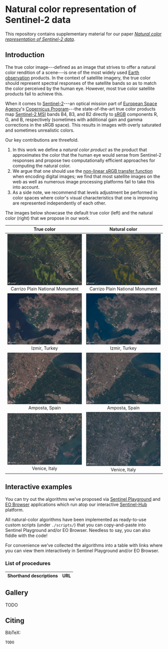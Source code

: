 # Natural color representation of Sentinel-2 data

This repository contains supplementary material for our paper [_Natural color representation of Sentinel-2 data_](http://arxiv.org/...).

## Introduction

The true color image---defined as an image that strives to offer a natural color rendition of a scene---is one of the most widely used [Earth observation](https://en.wikipedia.org/wiki/Earth_observation) products. In the context of satellite imagery, the true color should represent spectral responses of the satellite bands so as to match the color perceived by the human eye. However, most true color satellite products fail to achieve this.

When it comes to [Sentinel-2](https://sentinel.esa.int/web/sentinel/missions/sentinel-2)---an optical mission part of [European Space Agency](http://www.esa.int/ESA)'s [Copernicus Program](http://www.esa.int/Our_Activities/Observing_the_Earth/Copernicus)---the state-of-the-art true color products map [Sentinel-2 MSI](https://earth.esa.int/web/sentinel/technical-guides/sentinel-2-msi/msi-instrument) bands B4, B3, and B2 directly to [sRGB](https://en.wikipedia.org/wiki/SRGB) components R, G, and B, respectively (sometimes with additional gain and gamma corrections in the sRGB space). This results in images with overly saturated and sometimes unrealistic colors.


<!--
The images below illustrate this. On the left is a true color composite of Africa, taken from [ESA Space in Images](http://www.esa.int/spaceinimages/Images/2016/05/African_mosaic); on the right is the same scene processed by NASA from MODIS data.

African mosaic                                 | NASA Blue Marble
:------------------------------------------------:|:----------------:
![](figures/African_mosaic_ESA.jpg) (c) ESA; Brockmann Consult; Université catholique de Louvain              | ![](figures/Blue_Marble_NG_July_2004_Africa.jpg) (c) NASA
-->

Our key contributions are threefold.
1. In this work we define a _natural color product_ as the product that approximates the color that the human eye would sense from Sentinel-2 responses and propose two computationally efficient approaches for computing the natural color.
2. We argue that one should use the [non-linear sRGB transfer function](https://en.wikipedia.org/wiki/SRGB#The_sRGB_transfer_function_.28.22gamma.22.29) when encoding digital images; we find that most satellite images on the web as well as numerous image processing platforms fail to take this into account.
3. As a side note, we recommend that levels adjustment be performed in color spaces where color's visual characteristics that one is improving are represented independently of each other.

The images below showcase the default true color (left) and the natural color (right) that we propose in our work.

True color | Natural color
:---------:|:-------------:
![](./figures/carrizo/true_color.jpg) Carrizo Plain National Monument | ![](./figures/carrizo/3x3_aster_proper_gamma_solar.jpg) Carrizo Plain National Monument
![](./figures/izmir/true_color.jpg) Izmir, Turkey | ![](./figures/izmir/3x3_aster_proper_gamma_solar.jpg) Izmir, Turkey
![](./figures/amposta/l1c_true_color.jpg) Amposta, Spain | ![](./figures/amposta/l1c_3x3_aster_proper_gamma_solar.jpg) Amposta, Spain
![](./figures/venice/l1c_true_color.jpg) Venice, Italy | ![](./figures/venice/3x3_aster_proper_gamma_solar.jpg) Venice, Italy

## Interactive examples

You can try out the algorithms we've proposed via [Sentinel Playground](apps.sentinel-hub.com/sentinel-playground/) and [EO Browser](apps.sentinel-hub.com/eo-browser/) applications which run atop our interactive [Sentinel-Hub](http://sentinel-hub.com/) platform.

All natural-color algorithms have been implemented as ready-to-use custom scripts (under `./scripts/`) that you can copy-and-paste into Sentinel Playground and/or EO Browser. Needless to say, you can also fiddle with the code!

For convenience we've collected the algorithms into a table with links where you can view them interactively in Sentinel Playground and/or EO Browser.

### List of procedures

Shorthand descriptions | URL
:---------------------:|:---------------------:|


## Gallery
TODO

## Citing
BibTeX:
```
TODO
```
